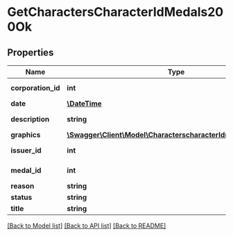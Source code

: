 # GetCharactersCharacterIdMedals200Ok

## Properties
Name | Type | Description | Notes
------------ | ------------- | ------------- | -------------
**corporation_id** | **int** | corporation_id integer | 
**date** | [**\DateTime**](\DateTime.md) | date string | 
**description** | **string** | description string | 
**graphics** | [**\Swagger\Client\Model\CharacterscharacterIdmedalsGraphics[]**](CharacterscharacterIdmedalsGraphics.md) | graphics array | 
**issuer_id** | **int** | issuer_id integer | 
**medal_id** | **int** | medal_id integer | 
**reason** | **string** | reason string | 
**status** | **string** | status string | 
**title** | **string** | title string | 

[[Back to Model list]](../README.md#documentation-for-models) [[Back to API list]](../README.md#documentation-for-api-endpoints) [[Back to README]](../README.md)


